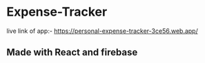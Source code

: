 # Expense-Tracker


  live link of app:- https://personal-expense-tracker-3ce56.web.app/
  ## Made with React and firebase
